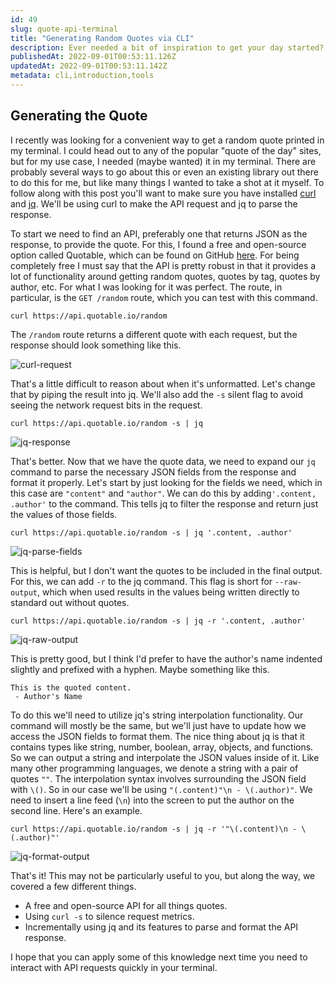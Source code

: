```yaml
---
id: 49
slug: quote-api-terminal
title: "Generating Random Quotes via CLI"
description: Ever needed a bit of inspiration to get your day started? In this post we'll be looking at how we can generate a random quote and easily format and print it in our terminal. While this may seem silly, I think some of this post will be relevant and applicable to other CLI based needs. Let's dive in!
publishedAt: 2022-09-01T00:53:11.126Z
updatedAt: 2022-09-01T00:53:11.142Z
metadata: cli,introduction,tools
---
```


## Generating the Quote

I recently was looking for a convenient way to get a random quote printed in my terminal. I could head out to any of the popular "quote of the day" sites, but for my use case, I needed (maybe wanted) it in my terminal. There are probably several ways to go about this or even an existing library out there to do this for me, but like many things I wanted to take a shot at it myself. To follow along with this post you'll want to make sure you have installed [curl](https://github.com/curl/curl) and [jq](https://github.com/stedolan/jq). We'll be using curl to make the API request and jq to parse the response.

To start we need to find an API, preferably one that returns JSON as the response, to provide the quote. For this, I found a free and open-source option called Quotable, which can be found on GitHub [here](https://github.com/lukePeavey/quotable). For being completely free I must say that the API is pretty robust in that it provides a lot of functionality around getting random quotes, quotes by tag, quotes by author, etc. For what I was looking for it was perfect. The route, in particular, is the `GET /random` route, which you can test with this command.

```shell
curl https://api.quotable.io/random
```

The `/random` route returns a different quote with each request, but the response should look something like this.

![curl-request](https://res.cloudinary.com/aaron-bos/image/upload/v1663029177/curl-request_jzmgim.png)

That's a little difficult to reason about when it's unformatted. Let's change that by piping the result into jq. We'll also add the `-s` silent flag to avoid seeing the network request bits in the request.

```shell
curl https://api.quotable.io/random -s | jq
```

![jq-response](https://res.cloudinary.com/aaron-bos/image/upload/v1663029177/jq-response_k5au6y.png)

That's better. Now that we have the quote data, we need to expand our `jq` command to parse the necessary JSON fields from the response and format it properly. Let's start by just looking for the fields we need, which in this case are `"content"` and `"author"`. We can do this by adding`'.content, .author'` to the command. This tells jq to filter the response and return just the values of those fields.

```shell
curl https://api.quotable.io/random -s | jq '.content, .author'
```

![jq-parse-fields](https://res.cloudinary.com/aaron-bos/image/upload/v1663029177/jq-parse-fields_zmmcyv.png)

This is helpful, but I don't want the quotes to be included in the final output. For this, we can add `-r` to the jq command. This flag is short for `--raw-output`, which when used results in the values being written directly to standard out without quotes.

```shell
curl https://api.quotable.io/random -s | jq -r '.content, .author'
```

![jq-raw-output](https://res.cloudinary.com/aaron-bos/image/upload/v1663029177/jq-raw-output_aoe0be.png)

This is pretty good, but I think I'd prefer to have the author's name indented slightly and prefixed with a hyphen. Maybe something like this.

```shell
This is the quoted content.
 - Author's Name
```

To do this we'll need to utilize jq's string interpolation functionality. Our command will mostly be the same, but we'll just have to update how we access the JSON fields to format them. The nice thing about jq is that it contains types like string, number, boolean, array, objects, and functions. So we can output a string and interpolate the JSON values inside of it. Like many other programming languages, we denote a string with a pair of quotes `""`. The interpolation syntax involves surrounding the JSON field with `\()`. So in our case we'll be using `"(.content)"\n - \(.author)"`. We need to insert a line feed (`\n`) into the screen to put the author on the second line. Here's an example.

```shell
curl https://api.quotable.io/random -s | jq -r '"\(.content)\n - \(.author)"'
```

![jq-format-output](https://res.cloudinary.com/aaron-bos/image/upload/v1663029177/jq-format-output_hmenk0.png)

That's it! This may not be particularly useful to you, but along the way, we covered a few different things.

- A free and open-source API for all things quotes.
- Using `curl -s` to silence request metrics.
- Incrementally using jq and its features to parse and format the API response.

I hope that you can apply some of this knowledge next time you need to interact with API requests quickly in your terminal.
